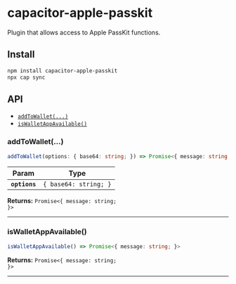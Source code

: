 # capacitor-apple-passkit

Plugin that allows access to Apple PassKit functions.

## Install

```bash
npm install capacitor-apple-passkit
npx cap sync
```

## API

<docgen-index>

- [`addToWallet(...)`](#addtowallet)
- [`isWalletAppAvailable()`](#iswalletappavailable)

</docgen-index>

<docgen-api>
<!--Update the source file JSDoc comments and rerun docgen to update the docs below-->

### addToWallet(...)

```typescript
addToWallet(options: { base64: string; }) => Promise<{ message: string; }>
```

| Param         | Type                             |
| ------------- | -------------------------------- |
| **`options`** | <code>{ base64: string; }</code> |

**Returns:** <code>Promise&lt;{ message: string; }&gt;</code>

---

### isWalletAppAvailable()

```typescript
isWalletAppAvailable() => Promise<{ message: string; }>
```

**Returns:** <code>Promise&lt;{ message: string; }&gt;</code>

---

</docgen-api>
